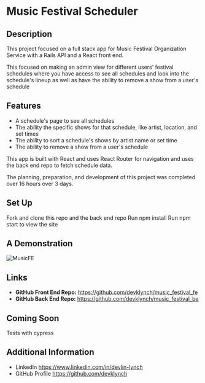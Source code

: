 # Music Festival Scheduler

## Description

This project focused on a full stack app for Music Festival Organization Service with a Rails API and a React front end.

This focused on making an admin view for different users' festival schedules where you have access to see all schedules and look into the schedule's lineup as well as have the ability to remove a show from a user's schedule

## Features

- A schedule's page to see all schedules
- The ability the specific shows for that schedule, like artist, location, and set times
- The ability to sort a schedule's shows by artist name or set time
- The ability to remove a show from a user's schedule

This app is built with React and uses React Router for navigation and uses the back end repo to fetch schedule data.

The planning, preparation, and development of this project was completed over 16 hours over 3 days.

## Set Up

Fork and clone this repo and the back end repo
Run npm install
Run npm start to view the site

## A Demonstration

![MusicFE](https://github.com/user-attachments/assets/3e81c72f-76ec-4de1-bda9-92f0fa9a43e6)

## Links

- **GitHub Front End Repo:** https://github.com/devklynch/music_festival_fe
- **GitHub Back End Repo:** https://github.com/devklynch/music_festival_be

## Coming Soon

Tests with cypress

## Additional Information

- LinkedIn https://www.linkedin.com/in/devlin-lynch
- GitHub Profile https://github.com/devklynch
